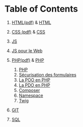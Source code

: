 # Table of Contents

1. [HTML(pdf)](./HTML.pdf) & [HTML](./HTML.md)

2. [CSS (pdf)](./CSS.pdf) & [CSS](./CSS.md)


3. [JS](./JS.pdf)

4. [JS pour le Web](./JS_WEB.pdf)

5. [PHP(pdf)](./PHP.pdf) & [PHP](./PHP.md)
    1. [PHP](./PHP.pdf)
    2. [Sécurisation des formulaires](./PHP_form.md)
    3. [La POO en PHP](./PHP_POO.md)
    4. [La PDO en PHP](./PHP_PDO.md)
    5. [Composer](./PHP_composer.md)
    6. [Namespace](./PHP_namespace.md)
    7. [Twig](./PHP_Twig.md)

7. [GIT](./GIT.pdf)

8. [SQL](./SQL.md)


